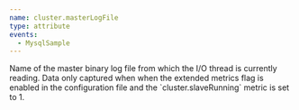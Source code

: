 ```yaml
---
name: cluster.masterLogFile
type: attribute
events:
  - MysqlSample
---
```


Name of the master binary log file from which the I/O thread is currently reading. Data only captured when when the extended metrics flag is enabled in the configuration file and the \`cluster.slaveRunning\` metric is set to 1.